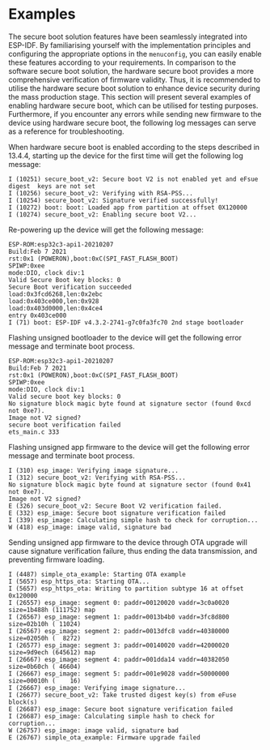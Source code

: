 # Examples

The secure boot solution features have been seamlessly integrated into
ESP-IDF. By familiarising yourself with the implementation principles
and configuring the appropriate options in the `menuconfig`, you can
easily enable these features according to your requirements. In
comparison to the software secure boot solution, the hardware secure
boot provides a more comprehensive verification of firmware validity.
Thus, it is recommended to utilise the hardware secure boot solution to
enhance device security during the mass production stage. This section
will present several examples of enabling hardware secure boot, which
can be utilised for testing purposes. Furthermore, if you encounter any
errors while sending new firmware to the device using hardware secure
boot, the following log messages can serve as a reference for
troubleshooting.

When hardware secure boot is enabled according to the steps described in
13.4.4, starting up the device for the first time will get the following
log message:

```console
I (10251) secure_boot_v2: Secure boot V2 is not enabled yet and eFsue digest  keys are not set
I (10256) secure_boot_v2: Verifying with RSA-PSS...
I (10254) secure_boot_v2: Signature verified successfully!
I (10272) boot: boot: Loaded app from partition at offset 0X120000
I (10274) secure_boot_v2: Enabling secure boot V2...
```

Re-powering up the device will get the following message:

```console
ESP-ROM:esp32c3-api1-20210207
Build:Feb 7 2021
rst:0x1 (POWERON),boot:0xC(SPI_FAST_FLASH_BOOT)
SPIWP:0xee
mode:DIO, clock div:1
Valid Secure Boot key blocks: 0
Secure Boot verification succeeded
load:0x3fcd6268,len:0x2ebc
load:0x403ce000,len:0x928
load:0x403d0000,len:0x4ce4
entry 0x403ce000
I (71) boot: ESP-IDF v4.3.2-2741-g7c0fa3fc70 2nd stage bootloader
```

Flashing unsigned bootloader to the device will get the following error
message and terminate boot process.

```console
ESP-ROM:esp32c3-api1-20210207
Build:Feb 7 2021
rst:0x1 (POWERON),boot:0xC(SPI_FAST_FLASH_BOOT)
SPIWP:0xee
mode:DIO, clock div:1
Valid secure boot key blocks: 0
No signature block magic byte found at signature sector (found 0xcd not 0xe7). 
Image not V2 signed?
secure boot verification failed
ets_main.c 333
```

Flashing unsigned app firmware to the device will get the following
error message and terminate boot process.

```console
I (310) esp_image: Verifying image signature...
I (312) secure_boot_v2: Verifying with RSA-PSS...
No signature block magic byte found at signature sector (found 0x41 not 0xe7). 
Image not V2 signed?
E (326) secure_boot_v2: Secure Boot V2 verification failed.
E (332) esp_image: Secure boot signature verification failed
I (339) esp_image: Calculating simple hash to check for corruption...
W (418) esp_image: image valid, signature bad
```

Sending unsigned app firmware to the device through OTA upgrade will
cause signature verification failure, thus ending the data transmission,
and preventing firmware loading.

```console
I (4487) simple_ota_example: Starting OTA example
I (5657) esp_https_ota: Starting OTA...
I (5657) esp_https_ota: Writing to partition subtype 16 at offset 0x120000
I (26557) esp_image: segment 0: paddr=00120020 vaddr=3c0a0020 size=1b488h (111752) map
I (26567) esp_image: segment 1: paddr=0013b4b0 vaddr=3fc8d800 size=02b10h ( 11024) 
I (26567) esp_image: segment 2: paddr=0013dfc8 vaddr=40380000 size=02050h (  8272) 
I (26577) esp_image: segment 3: paddr=00140020 vaddr=42000020 size=9d9ech (645612) map
I (26667) esp_image: segment 4: paddr=001dda14 vaddr=40382050 size=0b60ch ( 46604) 
I (26667) esp_image: segment 5: paddr=001e9028 vaddr=50000000 size=00010h (    16) 
I (26667) esp_image: Verifying image signature...
I (26677) secure_boot_v2: Take trusted digest key(s) from eFuse block(s)
E (26687) esp_image: Secure boot signature verification failed
I (26687) esp_image: Calculating simple hash to check for corruption...
W (26757) esp_image: image valid, signature bad
E (26767) simple_ota_example: Firmware upgrade failed
```
